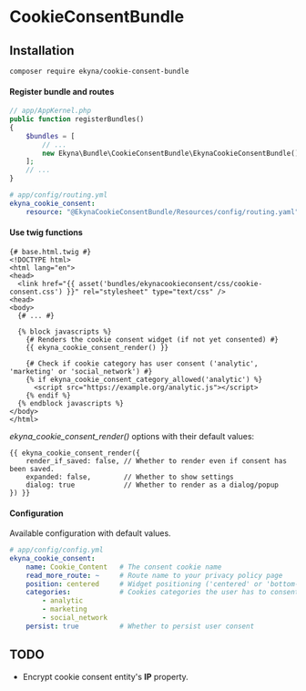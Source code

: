 CookieConsentBundle
==============

## Installation

    composer require ekyna/cookie-consent-bundle
    
#### Register bundle and routes

```php
// app/AppKernel.php
public function registerBundles()
{
    $bundles = [
        // ...
        new Ekyna\Bundle\CookieConsentBundle\EkynaCookieConsentBundle(),
    ];
    // ...
}
```

```yaml
# app/config/routing.yml
ekyna_cookie_consent:
    resource: "@EkynaCookieConsentBundle/Resources/config/routing.yaml"
```

#### Use twig functions

```twig
{# base.html.twig #}
<!DOCTYPE html>
<html lang="en">
<head>
  <link href="{{ asset('bundles/ekynacookieconsent/css/cookie-consent.css') }}" rel="stylesheet" type="text/css" />
<head>
<body>
  {# ... #}
  
  {% block javascripts %}
    {# Renders the cookie consent widget (if not yet consented) #}
    {{ ekyna_cookie_consent_render() }}
    
    {# Check if cookie category has user consent ('analytic', 'marketing' or 'social_network') #}
    {% if ekyna_cookie_consent_category_allowed('analytic') %}
      <script src="https://example.org/analytic.js"></script>
    {% endif %}
  {% endblock javascripts %}
</body>
</html>
```

_ekyna_cookie_consent_render()_ options with their default values:

```twig
{{ ekyna_cookie_consent_render({
    render_if_saved: false, // Whether to render even if consent has been saved.
    expanded: false,        // Whether to show settings
    dialog: true            // Whether to render as a dialog/popup
}) }}
```


#### Configuration

Available configuration with default values.

```yaml
# app/config/config.yml
ekyna_cookie_consent:
    name: Cookie_Content   # The consent cookie name
    read_more_route: ~     # Route name to your privacy policy page
    position: centered     # Widget positioning ('centered' or 'bottom-right')
    categories:            # Cookies categories the user has to consent
        - analytic
        - marketing
        - social_network
    persist: true          # Whether to persist user consent
```


## TODO
* Encrypt cookie consent entity's __IP__ property. 

